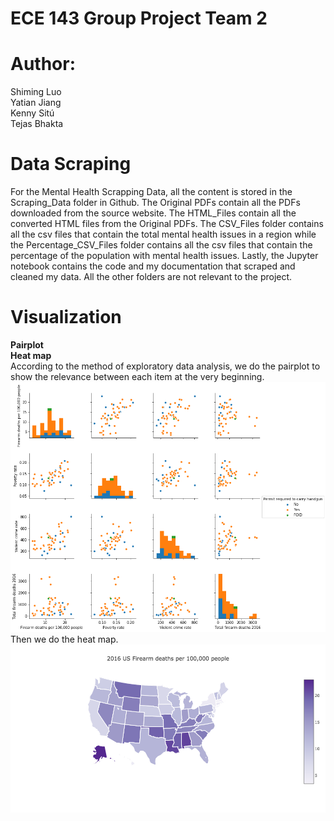 # ECE 143 Group Project Team 2

# Author:
Shiming Luo<br>
Yatian Jiang<br>
Kenny Sitú<br>
Tejas Bhakta

# Data Scraping
For the Mental Health Scrapping Data, all the content is stored in the Scraping_Data folder in Github. 
The Original PDFs contain all the PDFs downloaded from the source website. 
The HTML_Files contain all the converted HTML files from the Original PDFs. 
The CSV_Files folder contains all the csv files that contain the total mental health issues in a region 
while the Percentage_CSV_Files folder contains all the csv files that contain the percentage of the population with mental health issues. 
Lastly, the Jupyter notebook contains the code and my documentation that scraped and cleaned my data. 
All the other folders are not relevant to the project.

# Visualization
**Pairplot**<br>
**Heat map**<br>
According to the method of exploratory data analysis, we do the pairplot to show the relevance between each item at the very beginning.
![alt text](https://github.com/KennySitu/Team_Two_But_-1_In_Standings/blob/master/Visualization/figure/PairPlot.png)
<br>
Then we do the heat map.
![alt text](https://github.com/KennySitu/Team_Two_But_-1_In_Standings/blob/master/Visualization/figure/heatmap_deaths.png)


